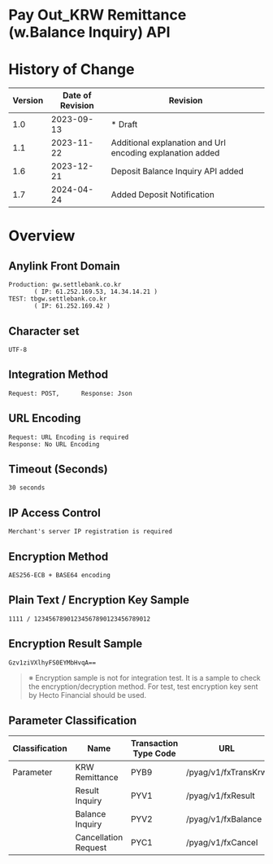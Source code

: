 # Pay Out_KRW Remittance (w.Balance Inquiry) API

# History of Change

| Version | Date of Revision | Revision                                                  |
|---------|------------------|-----------------------------------------------------------|
| 1.0     | 2023-09-13       | * Draft                                                   |
| 1.1     | 2023-11-22       | Additional explanation and Url encoding explanation added |
| 1.6     | 2023-12-21       | Deposit Balance Inquiry API added                         |
| 1.7     | 2024-04-24       | Added Deposit Notification                                |


# Overview

## Anylink Front Domain

```
Production: gw.settlebank.co.kr
       ( IP: 61.252.169.53, 14.34.14.21 )
TEST: tbgw.settlebank.co.kr
       ( IP: 61.252.169.42 )
```

## Character set
```
UTF-8
```

## Integration Method
```
Request: POST,      Response: Json
```

## URL Encoding
```
Request: URL Encoding is required
Response: No URL Encoding
```

## Timeout (Seconds)
```
30 seconds
```

## IP Access Control
```
Merchant's server IP registration is required
```

## Encryption Method
```
AES256-ECB + BASE64 encoding
```

## Plain Text / Encryption Key Sample
```
1111 / 12345678901234567890123456789012
```

## Encryption Result Sample
```
Gzv1ziVXlhyFS0EYMbHvqA==
```

> ※ Encryption sample is not for integration test. It is a sample to check the encryption/decryption method. For test, test encryption key sent by Hecto Financial should be used.

## Parameter Classification
| Classification | Name                | Transaction Type Code | URL                         |
|----------------|---------------------|-----------------------|-----------------------------|
| Parameter      | KRW Remittance      | PYB9                  | /pyag/v1/fxTransKrw         |
|                | Result Inquiry      | PYV1                  | /pyag/v1/fxResult           |
|                | Balance Inquiry     | PYV2                  | /pyag/v1/fxBalance          |
|                | Cancellation Request| PYC1                  | /pyag/v1/fxCancel           |
```
